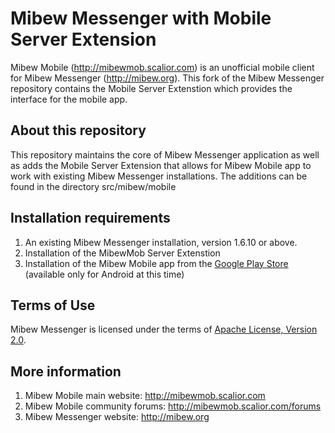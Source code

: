 # Mibew Messenger with Mobile Server Extension

Mibew Mobile (http://mibewmob.scalior.com) is an unofficial mobile client for Mibew Messenger (http://mibew.org). This fork of the Mibew Messenger repository contains the Mobile Server Extenstion which provides the interface for the mobile app.

## About this repository

This repository maintains the core of Mibew Messenger application as well as adds the Mobile Server Extension that allows for Mibew Mobile app to work with existing Mibew Messenger installations. The additions can be found in the directory src/mibew/mobile

## Installation requirements

1. An existing Mibew Messenger installation, version 1.6.10 or above.
2. Installation of the MibewMob Server Extenstion
3. Installation of the Mibew Mobile app from the [Google Play Store](https://play.google.com/store/apps/details?id=com.scalior.mibewmob) (available only for Android at this time)

## Terms of Use

Mibew Messenger is licensed under the terms of [Apache License, Version 2.0](http://www.apache.org/licenses/LICENSE-2.0).

## More information

1. Mibew Mobile main website: http://mibewmob.scalior.com
2. Mibew Mobile community forums: http://mibewmob.scalior.com/forums
3. Mibew Messenger website: http://mibew.org
